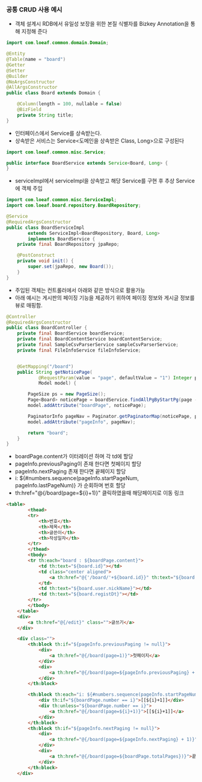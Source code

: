 ### 공통 CRUD 사용 예시
- 객체 설계시 RDB에서 유일성 보장을 위한 본질 식별자를 Bizkey Annotation을 통해 지정해 준다
```java
import com.loeaf.common.domain.Domain;

@Entity
@Table(name = "board")
@Getter
@Setter
@Builder
@NoArgsConstructor
@AllArgsConstructor
public class Board extends Domain {

    @Column(length = 100, nullable = false)
    @BizField
    private String title;
}
```

- 인터페이스에서 Service를 상속받는다.
- 상속받은 서비스는 Service<도메인을 상속받은 Class, Long>으로 구성된다
```java
import com.loeaf.common.misc.Service;

public interface BoardService extends Service<Board, Long> {
}
```

- serviceImpl에서 serviceImpl을 상속받고 해당 Service를 구현 후 추상 Service에 객체 주입
```java
import com.loeaf.common.misc.ServiceImpl;
import com.loeaf.board.repository.BoardRepository;

@Service
@RequiredArgsConstructor
public class BoardServiceImpl
        extends ServiceImpl<BoardRepository, Board, Long>
        implements BoardService {
    private final BoardRepository jpaRepo;

    @PostConstruct
    private void init() {
        super.set(jpaRepo, new Board());
    }
}
```

- 주입된 객체는 컨트롤러에서 아래와 같은 방식으로 활용가능
- 아래 예시는 게시판의 페이징 기능을 제공하기 위하여 페이징 정보와 게시글 정보를 뷰로 매핑함.
```java
@Controller
@RequiredArgsConstructor
public class BoardController {
    private final BoardService boardService;
    private final BoardContentService boardContentService;
    private final SampleCsvParserService sampleCsvParserService;
    private final FileInfoService fileInfoService;


    @GetMapping("/board")
    public String getNoticePage(
            @RequestParam(value = "page", defaultValue = "1") Integer page,
            Model model) {

        PageSize ps = new PageSize();
        Page<Board> noticePage = boardService.findAllPgByStartPg(page -1, ps.getContent());
        model.addAttribute("boardPage", noticePage);

        PaginatorInfo pageNav = Paginator.getPaginatorMap(noticePage, ps);
        model.addAttribute("pageInfo", pageNav);

        return "board";
    }
}
```
- boardPage.content가 이터레이션 하며 각 td에 할당
- pageInfo.previousPaging이 존재 한다면 첫페이지 할당
- pageInfo.nextPaging 존재 한다면 끝페이지 할당
- i: ${#numbers.sequence(pageInfo.startPageNum, pageInfo.lastPageNum)} 가 순회하며 번호 할당
- th:href="@{/board(page=${i}+1)}" 클릭하였을때 해당페이지로 이동 링크
```html
<table>
        <thead>
        <tr>
            <th>번호</th>
            <th>제목</th>
            <th>글쓴이</th>
            <th>작성일자</th>
        </tr>
        </thead>
        <tbody>
        <tr th:each="board : ${boardPage.content}">
            <td th:text="${board.id}"></td>
            <td class="center aligned">
                <a th:href="@{'/board/'+${board.id}}" th:text="${board.title}"></a>
            </td>
            <td th:text="${board.user.nickName}"></td>
            <td th:text="${board.registDt}"></td>
        </tr>
        </tbody>
    </table>
    <div>
        <a th:href="@{/edit}" class="">글쓰기</a>
    </div>

    <div class="">
        <th:block th:if="${pageInfo.previousPaging != null}">
            <div>
                <a th:href="@{/board(page=1)}">첫페이지</a>
            </div>
            <div>
                <a th:href="@{/board(page=${pageInfo.previousPaging} + 1)}"><i class="angle double left icon"></i></a>
            </div>
        </th:block>

        <th:block th:each="i: ${#numbers.sequence(pageInfo.startPageNum, pageInfo.lastPageNum)}">
            <div th:if="${boardPage.number == i}">[[${i}+1]]</div>
            <div th:unless="${boardPage.number == i}">
                <a th:href="@{/board(page=${i}+1)}">[[${i}+1]]</a>
            </div>
        </th:block>
        <th:block th:if="${pageInfo.nextPaging != null}">
            <div>
                <a th:href="@{/board(page=${pageInfo.nextPaging} + 1)}"></a>
            </div>
            <div>
                <a th:href="@{/board(page=${boardPage.totalPages})}">끝페이지</a>
            </div>
        </th:block>
    </div>
```